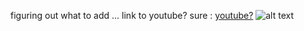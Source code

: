 figuring out what to add ... link to youtube? sure : [youtube?](https://www.youtube.com/)
![alt text]([http://url/to/img.png](https://www.stockvault.net/data/2020/01/18/272608/thumb16.jpg)https://www.stockvault.net/data/2020/01/18/272608/thumb16.jpg)
